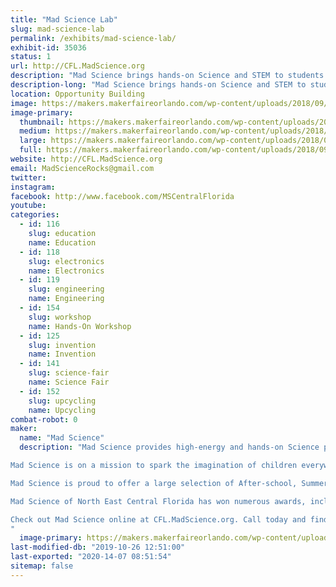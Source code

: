 ```yaml
---
title: "Mad Science Lab"
slug: mad-science-lab
permalink: /exhibits/mad-science-lab/
exhibit-id: 35036
status: 1
url: http://CFL.MadScience.org
description: "Mad Science brings hands-on Science and STEM to students across Central Florida. Come by and learn how creating and making using Science can be FUN!"
description-long: "Mad Science brings hands-on Science and STEM to students across Central Florida. Come by and learn how creating and making using Science can be FUN! We'll have a mix of Free and Paid activities, sure to get your inner Mad Maker Scientist working!"
location: Opportunity Building
image: https://makers.makerfaireorlando.com/wp-content/uploads/2018/09/Mad_Science_Logo_3D_M-1024x854.png
image-primary:
  thumbnail: https://makers.makerfaireorlando.com/wp-content/uploads/2018/09/Mad_Science_Logo_3D_M-150x150.png
  medium: https://makers.makerfaireorlando.com/wp-content/uploads/2018/09/Mad_Science_Logo_3D_M-300x250.png
  large: https://makers.makerfaireorlando.com/wp-content/uploads/2018/09/Mad_Science_Logo_3D_M-1024x854.png
  full: https://makers.makerfaireorlando.com/wp-content/uploads/2018/09/Mad_Science_Logo_3D_M.png
website: http://CFL.MadScience.org
email: MadScienceRocks@gmail.com
twitter: 
instagram: 
facebook: http://www.facebook.com/MSCentralFlorida
youtube: 
categories:
  - id: 116
    slug: education
    name: Education
  - id: 118
    slug: electronics
    name: Electronics
  - id: 119
    slug: engineering
    name: Engineering
  - id: 154
    slug: workshop
    name: Hands-On Workshop
  - id: 125
    slug: invention
    name: Invention
  - id: 141
    slug: science-fair
    name: Science Fair
  - id: 152
    slug: upcycling
    name: Upcycling
combat-robot: 0
maker:
  name: "Mad Science"
  description: "Mad Science provides high-energy and hands-on Science programs for kids aged 2-14. We are the world’s leading fun science provider!

Mad Science is on a mission to spark the imagination of children everywhere with exciting, live, and interactive programs that instill a clear understanding of what science is really about, and how it affects the world around us.

Mad Science is proud to offer a large selection of After-school, Summer, and Preschool programs, as well as Workshops, Special Event Shows,  Birthday Parties, and Camps. All of our programs are led by highly qualified instructors using unique equipment, and are performed at the location of your choice, or at our Mad Science Laboratory! 

Mad Science of North East Central Florida has won numerous awards, including the Business Innovation Award for 2014 from the Oviedo/Winter Springs Chamber, the Gold Daisy Award for Favorite Children's Birthday Party Location for Oviedo Macaroni Kid, and many “Best Of” awards.

Check out Mad Science online at CFL.MadScience.org. Call today and find out just how easy it can be to Spark Imaginative Learning for your child!
"
  image-primary: https://makers.makerfaireorlando.com/wp-content/uploads/2018/09/MixedColorLogo-Small.png
last-modified-db: "2019-10-26 12:51:00"
last-exported: "2020-14-07 08:51:54"
sitemap: false
---
```


